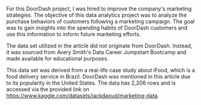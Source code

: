 For this DoorDash project, I was hired to improve the company's marketing strategies. The objective of this data analytics project was to analyze the purchase behaviors of customers following a marketing campaign. The goal was to gain insights into the spending habits of DoorDash customers and use this information to inform future marketing efforts.

The data set utilized in the article did not originate from DoorDash. Instead, it was sourced from Avery Smith's Data Career Jumpstart Bootcamp and made available for educational purposes.

This data set was derived from a real-life case study about iFood, which is a food delivery service in Brazil. DoorDash was mentioned in this article due to its popularity in the United States. The data has 2,206 rows and is accessed via the provided link on https://www.kaggle.com/datasets/jackdaoud/marketing-data.
